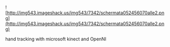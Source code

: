 ![http://img543.imageshack.us/img543/7342/schermata052456070alle2.png](http://img543.imageshack.us/img543/7342/schermata052456070alle2.png)

hand tracking with microsoft kinect and OpenNI